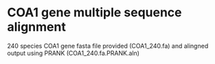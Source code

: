 # COA1 gene multiple sequence alignment 
240 species COA1 gene fasta file provided (COA1_240.fa) and alingned output using PRANK (COA1_240.fa.PRANK.aln) 
